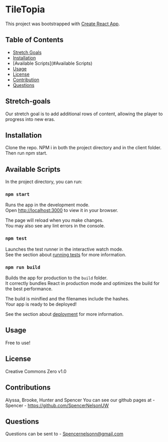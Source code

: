 # TileTopia

This project was bootstrapped with [Create React App](https://github.com/facebook/create-react-app).

  ## Table of Contents
  - [Stretch Goals](#stretch-goals)
  - [Installation](#installation)
  - [Available Scripts](#Available Scripts)
  - [Usage](#usage)
  - [License](#license)
  - [Contribution](#contribution)
  - [Questions](#question)

## Stretch-goals

Our stretch goal is to add additional rows of content, allowing the player to progress into new eras. 

## Installation

Clone the repo. NPM i in both the project directory and in the client folder. Then run npm start.

## Available Scripts 

In the project directory, you can run:

### `npm start`

Runs the app in the development mode.\
Open [http://localhost:3000](http://localhost:3000) to view it in your browser.

The page will reload when you make changes.\
You may also see any lint errors in the console.

### `npm test`

Launches the test runner in the interactive watch mode.\
See the section about [running tests](https://facebook.github.io/create-react-app/docs/running-tests) for more information.

### `npm run build`

Builds the app for production to the `build` folder.\
It correctly bundles React in production mode and optimizes the build for the best performance.

The build is minified and the filenames include the hashes.\
Your app is ready to be deployed!

See the section about [deployment](https://facebook.github.io/create-react-app/docs/deployment) for more information.

## Usage

Free to use!

## License 

Creative Commons Zero v1.0

## Contributions 

Alyssa, Brooke, Hunter and Spencer
You can see our github pages at -
Spencer - https://github.com/SpencerNelsonUW

## Questions
Questions can be sent to -
Spencernelsonn@gmail.com
